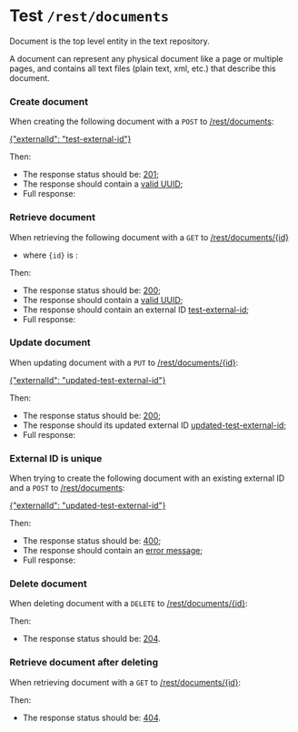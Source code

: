 # Test `/rest/documents`

Document is the top level entity in the text repository. 

A document can represent any physical document like a page or multiple pages, and contains all text files (plain text, xml, etc.) that describe this document.  

### Create document
When creating the following document with a `POST` to [/rest/documents](- "#createEndpoint"):

[{"externalId": "test-external-id"}](- "#newEntity")

[ ](- "#createResult=create(#createEndpoint, #newEntity)")

Then:

 - The response status should be: [201](- "?=#createResult.status");
 - The response should contain a [valid UUID](- "?=#createResult.validUuid");
 - Full response:
 
[ ](- "ext:embed=#createResult.body")

### Retrieve document
When retrieving the following document with a `GET` to [/rest/documents/{id}](- "#getEndpoint") 

 - where `{id}` is [ ](- "c:echo=#createResult.id"):

[ ](- "#retrieveResult=retrieve(#getEndpoint, #createResult.id)")

Then:

 - The response status should be: [200](- "?=#retrieveResult.status");
 - The response should contain a [valid UUID](- "?=#retrieveResult.validUuid");
 - The response should contain an external ID [test-external-id](- "?=#retrieveResult.externalId");
 - Full response:

[ ](- "ext:embed=#retrieveResult.body")

### Update document
When updating document [ ](- "c:echo=#createResult.id") with a `PUT` to [/rest/documents/{id}](- "#updateEndpoint"):

[{"externalId": "updated-test-external-id"}](- "#updatedEntity")


[ ](- "#updateResult=update(#updateEndpoint, #createResult.id, #updatedEntity)")

Then:

 - The response status should be: [200](- "?=#updateResult.status");
 - The response should its updated external ID [updated-test-external-id](- "?=#updateResult.externalId");
 - Full response:

[ ](- "ext:embed=#updateResult.body")

### External ID is unique
When trying to create the following document with an existing external ID and a `POST` to [/rest/documents](- "#createEndpoint"):

[{"externalId": "updated-test-external-id"}](- "#duplicateEntity")

[ ](- "#duplicateResult=tryDuplicate(#createEndpoint, #duplicateEntity)")

Then:

 - The response status should be: [400](- "?=#duplicateResult.status");
 - The response should contain an [error message](- "?=#duplicateResult.msg");
 - Full response:
 
[ ](- "ext:embed=#duplicateResult.body")

### Delete document
When deleting document [ ](- "c:echo=#createResult.id") with a `DELETE` to [/rest/documents/{id}](- "#deleteEndpoint"):

[ ](- "#deleteResult=delete(#deleteEndpoint, #createResult.id)")

Then:

 - The response status should be: [204](- "?=#deleteResult.status").

### Retrieve document after deleting
When retrieving document [ ](- "c:echo=#createResult.id") with a `GET` to [/rest/documents/{id}](- "#getEndpoint"):

[ ](- "#retrieveAfterDeleteResult=getAfterDelete(#getEndpoint, #createResult.id)")

Then:

 - The response status should be: [404](- "?=#retrieveAfterDeleteResult.status").

